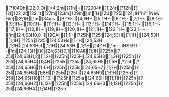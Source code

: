 [?1049h[22;0;0t[>4;2m[?1h=[?2004h[1;24r[?12h[?12l[22;2t[22;1t[27m[23m[29m[m[H[2J[?25l[24;1H"hi" [New File][2;1H[1m[34m~                                                                               [3;1H~                                                                               [4;1H~                                                                               [5;1H~                                                                               [6;1H~                                                                               [7;1H~                                                                               [8;1H~                                                                               [9;1H~                                                                               [10;1H~                                                                               [11;1H~                                                                               [12;1H~                                                                               [13;1H~                                                                               [14;1H~                                                                               [15;1H~                                                                               [16;1H~                                                                               [17;1H~                                                                               [18;1H~                                                                               [19;1H~                                                                               [20;1H~                                                                               [21;1H~                                                                               [22;1H~                                                                               [23;1H~                                                                               [m[24;63H0,0-1[9CAll[1;1H[?25h[?25l[24;53Hl[1;1H[24;53H [1;1H[?25h[?25l[24;53Hs[1;1H[24;53H [1;1H[24;53Hcl[1;1H[24;53H  [1;1H[24;1H[1m-- INSERT --[m[24;13H[K[24;63H0,1[11CAll[1;1H[?25h[?25l[24;63H1,2[1;2H[?25h[?25l-[24;65H3[1;3H[?25h[?25ll[24;65H4[1;4H[?25h[?25la[24;65H5[1;5H[?25h[?25ll[24;65H6[1;6H[?25h[?25ls[24;65H7[1;7H[?25h[?25l[24;65H8[1;8H[?25h[?25l-[24;65H9[1;9H[?25h[?25ll[24;65H10[1;10H[?25h[?25la[24;66H1[1;11H[?25h[?25ll[24;66H2[1;12H[?25h[?25ls[24;66H3[1;13H[?25h[?25l[24;66H4[1;14H[?25h